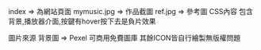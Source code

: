 index => 為網站頁面
mymusic.jpg => 作品截圖
ref.jpg => 參考圖
CSS內容
包含背景,播放器介面,按鍵有hover按下去是負片效果

圖片來源
背景圖 => Pexel 可商用免費圖庫
其餘ICON皆自行繪製無版權問題

